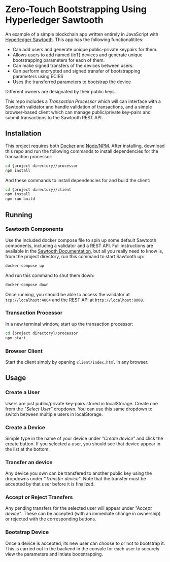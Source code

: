 # Zero-Touch Bootstrapping Using Hyperledger Sawtooth

An example of a simple blockchain app written entirely in JavaScript with
[Hyperledger Sawtooth](https://github.com/hyperledger/sawtooth-core). This app has the following functionalitites:
* Can add users and generate unique public-private keypairs for them.
* Allows users to add named (IoT) devices and generate unique bootstrapping parameters for each of them.
* Can make signed transfers of the devices between users.
* Can perform encrypted and signed transfer of bootstrapping parameters using ECIES
* Uses the transferred parameters to bootstrap the device

Different owners are designated by their public keys. 

This repo includes a _Transaction Processor_ which will can interface with a
Sawtooth validator and handle validation of transactions, and a simple
browser-based client which can manage public/private key-pairs and submit
transactions to the Sawtooth REST API.

## Installation

This project requires both [Docker](https://www.docker.com/) and
[Node/NPM](https://nodejs.org/). After installing, download this repo and run
the following commands to install dependencies for the transaction processor:

```bash
cd {project directory}/processor
npm install
```

And these commands to install dependencies for and build the client:

```bash
cd {project directory}/client
npm install
npm run build
```

## Running

### Sawtooth Components

Use the included docker compose file to spin up some default Sawtooth
components, including a validator and a REST API. Full instructions are
available in the
[Sawtooth Documentation](https://sawtooth.hyperledger.org/docs/core/releases/0.8/app_developers_guide/docker.html),
but all you really need to know is, from the project directory, run this
command to start Sawtooth up:

```bash
docker-compose up
```

And run this command to shut them down:

```bash
docker-compose down
```

Once running, you should be able to access the validator at
`tcp://localhost:4004` and the REST API at `http://localhost:8008`.

### Transaction Processor

In a new terminal window, start up the transaction processor:

```bash
cd {project directory}/processor
npm start
```

### Browser Client

Start the client simply by opening `client/index.html` in any browser.

## Usage

### Create a User

Users are just public/private key-pairs stored in localStorage. Create one from
the _"Select User"_ dropdown. You can use this same dropdown to switch between
multiple users in localStorage.

### Create a Device

Simple type in the name of your device under _"Create device"_ and click the
create button. If you selected a user, you should see that device appear in the
list at the bottom.

### Transfer an device

Any device you own can be transfered to another public key using the dropdowns
under _"Transfer device"_. Note that the transfer must be accepted by that user
before it is finalized.

### Accept or Reject Transfers

Any pending transfers for the selected user will appear under _"Accept device"_.
These can be accepted (with an immediate change in ownership) or rejected with
the corresponding buttons.

### Bootstrap Device

Once a device is accepted, its new user can choose to or not to bootstrap it. This is carried out in the backend in the console for each user to securely view the parameters and intiate bootstrapping. 

